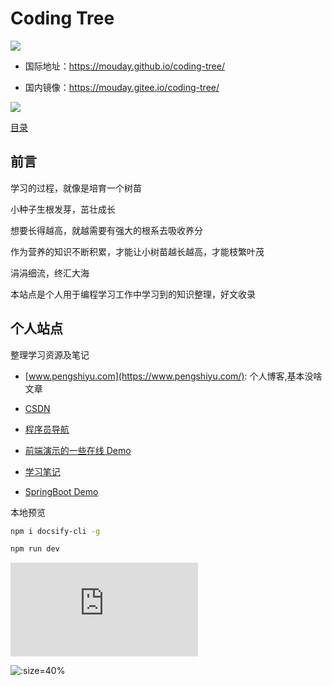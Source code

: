 # Coding Tree

![](img/logo.png)

- 国际地址：https://mouday.github.io/coding-tree/

- 国内镜像：https://mouday.gitee.io/coding-tree/

![](https://weixin.sogou.com/weixin?type=1&s_from=input&query=Python%E4%BC%98%E9%80%89)

[目录](./_sidebar.md)

## 前言

学习的过程，就像是培育一个树苗

小种子生根发芽，茁壮成长

想要长得越高，就越需要有强大的根系去吸收养分

作为营养的知识不断积累，才能让小树苗越长越高，才能枝繁叶茂

涓涓细流，终汇大海

本站点是个人用于编程学习工作中学习到的知识整理，好文收录

## 个人站点

整理学习资源及笔记

- [www.pengshiyu.com](https://www.pengshiyu.com/): 个人博客,基本没啥文章

- [CSDN](https://blog.csdn.net/mouday)

- [程序员导航](https://mouday.github.io/hao123/)

- [前端演示的一些在线 Demo](https://mouday.github.io/front-end-demo/)

- [学习笔记](https://mouday.github.io/LearningNote/)

- [SpringBoot Demo](https://mouday.github.io/spring-boot-demo/#/)

本地预览

```bash
npm i docsify-cli -g

npm run dev
```

![](https://api.isoyu.com/bing_images.php)

![](img/python-select-qrcode.jpeg ':size=40%')